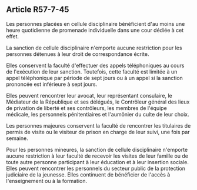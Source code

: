 Article R57-7-45
----
Les personnes placées en cellule disciplinaire bénéficient d'au moins une heure
quotidienne de promenade individuelle dans une cour dédiée à cet effet.

La sanction de cellule disciplinaire n'emporte aucune restriction pour les
personnes détenues à leur droit de correspondance écrite.

Elles conservent la faculté d'effectuer des appels téléphoniques au cours de
l'exécution de leur sanction. Toutefois, cette faculté est limitée à un appel
téléphonique par période de sept jours ou à un appel si la sanction prononcée
est inférieure à sept jours.

Elles peuvent rencontrer leur avocat, leur représentant consulaire, le Médiateur
de la République et ses délégués, le Contrôleur général des lieux de privation
de liberté et ses contrôleurs, les membres de l'équipe médicale, les personnels
pénitentiaires et l'aumônier du culte de leur choix.

Les personnes majeures conservent la faculté de rencontrer les titulaires de
permis de visite ou le visiteur de prison en charge de leur suivi, une fois par
semaine.

Pour les personnes mineures, la sanction de cellule disciplinaire n'emporte
aucune restriction à leur faculté de recevoir les visites de leur famille ou de
toute autre personne participant à leur éducation et à leur insertion sociale.
Elles peuvent rencontrer les personnels du secteur public de la protection
judiciaire de la jeunesse. Elles continuent de bénéficier de l'accès à
l'enseignement ou à la formation.
